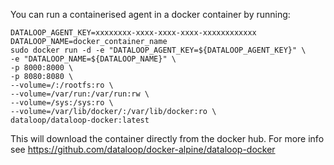 You can run a containerised agent in a docker container by running:

```
DATALOOP_AGENT_KEY=xxxxxxxx-xxxx-xxxx-xxxx-xxxxxxxxxxxx
DATALOOP_NAME=docker_container_name
sudo docker run -d -e "DATALOOP_AGENT_KEY=${DATALOOP_AGENT_KEY}" \
-e "DATALOOP_NAME=${DATALOOP_NAME}" \
-p 8000:8000 \
-p 8080:8080 \
--volume=/:/rootfs:ro \
--volume=/var/run:/var/run:rw \
--volume=/sys:/sys:ro \
--volume=/var/lib/docker/:/var/lib/docker:ro \
dataloop/dataloop-docker:latest
```

This will download the container directly from the docker hub. For more info see https://github.com/dataloop/docker-alpine/dataloop-docker
